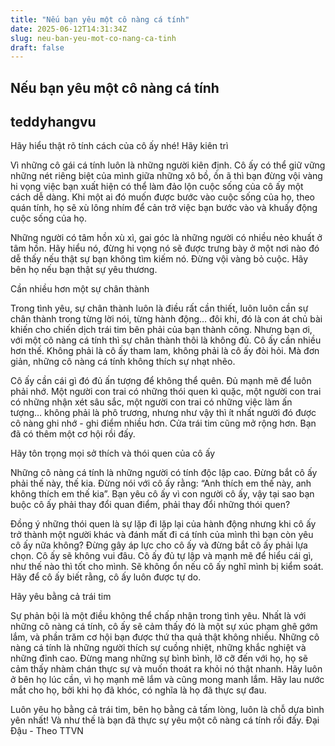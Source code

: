 ```yaml
---
title: "Nếu bạn yêu một cô nàng cá tính"
date: 2025-06-12T14:31:34Z
slug: neu-ban-yeu-mot-co-nang-ca-tinh
draft: false
---
```


## Nếu bạn yêu một cô nàng cá tính

## teddyhangvu

Hãy hiểu thật rõ tính cách của cô ấy nhé!
Hãy kiên trì

Vì những cô gái cá tính luôn là những người kiên định. Cô ấy có thể giữ vững những nét riêng biệt của mình giữa những xô bồ, ồn ã thì bạn đừng vội vàng hi vọng việc bạn xuất hiện có thể làm đảo lộn cuộc sống của cô ấy một cách dễ dàng. Khi một ai đó muốn được bước vào cuộc sống của họ, theo quán tính, họ sẽ xù lông nhím để cản trở việc bạn bước vào và khuấy động cuộc sống của họ. 

Những người có tâm hồn xù xì, gai góc là những người có nhiều nẻo khuất ở tâm hồn. Hãy hiểu nó, đừng hi vọng nó sẽ được trưng bày ở một nơi nào đó dễ thấy nếu thật sự bạn không tìm kiếm nó. Đừng vội vàng bỏ cuộc. Hãy bên họ nếu bạn thật sự yêu thương.

Cần nhiều hơn một sự chân thành

Trong tình yêu, sự chân thành luôn là điều rất cần thiết, luôn luôn cần sự chân thành trong từng lời nói, từng hành động… đôi khi, đó là con át chủ bài khiến cho chiến dịch trái tim bên phải của bạn thành công. Nhưng bạn ơi, với một cô nàng cá tính thì sự chân thành thôi là không đủ. Cô ấy cần nhiều hơn thế. Không phải là cô ấy tham lam, không phải là cô ấy đòi hỏi. Mà đơn giản, những cô nàng cá tính không thích sự nhạt nhẽo. 

Cô ấy cần cái gì đó đủ ấn tượng để không thể quên. Đủ mạnh mẽ để luôn phải nhớ. Một người con trai có những thói quen kì quặc, một người con trai có những nhận xét sâu sắc, một người con trai có những việc làm ấn tượng… không phải là phô trương, nhưng như vậy thì ít nhất người đó được cô nàng ghi nhớ - ghi điểm nhiều hơn. Cửa trái tim cũng mở rộng hơn. Bạn đã có thêm một cơ hội rồi đấy.



Hãy tôn trọng mọi sở thích và thói quen của cô ấy

Những cô nàng cá tính là những người có tính độc lập cao. Đừng bắt cô ấy phải thế này, thế kia. Đừng nói với cô ấy rằng: “Anh thích em thế này, anh không thích em thế kia”. Bạn yêu cô ấy vì con người cô ấy, vậy tại sao bạn buộc cô ấy phải thay đổi quan điểm, phải thay đổi những thói quen?  

Đồng ý những thói quen là sự lặp đi lặp lại của hành động nhưng khi cô ấy trở thành một người khác và đánh mất đi cá tính của mình thì bạn còn yêu cô ấy nữa không? Đừng gây áp lực cho cô ấy và đừng bắt cô ấy phải lựa chọn. Cô ấy sẽ không vui đâu. Cô ấy đủ tự lập và mạnh mẽ để hiểu cái gì, như thế nào thì tốt cho mình. Sẽ không ổn nếu cô ấy nghĩ mình bị kiểm soát. Hãy để cô ấy biết rằng, cô ấy luôn được tự do.

Hãy yêu bằng cả trái tim

Sự phản bội là một điều không thể chấp nhận trong tình yêu. Nhất là với những cô nàng cá tính, cô ấy sẽ cảm thấy đó là một sự xúc phạm ghê gớm lắm, và phần trăm cơ hội bạn được thứ tha quả thật không nhiều. Những cô nàng cá tính là những người thích sự cuồng nhiệt, những khắc nghiệt và những đỉnh cao. Đừng mang những sự bình bình, lỡ cỡ đến với họ, họ sẽ cảm thấy nhàm chán thực sự và muốn thoát ra khỏi nó thật nhanh. Hãy luôn ở bên họ lúc cần, vì họ mạnh mẽ lắm và cũng mong manh lắm. Hãy lau nước mắt cho họ, bởi khi họ đã khóc, có nghĩa là họ đã thực sự đau. 

Luôn yêu họ bằng cả trái tim, bên họ bằng cả tấm lòng, luôn là chỗ dựa bình yên nhất! Và như thế là bạn đã thực sự yêu một cô nàng cá tính rồi đấy. 
Đại Đậu - Theo TTVN